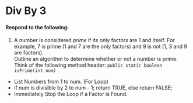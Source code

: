 # Div By 3
#### Respond to the following:

1. A number is considered *prime* if its only factors are 1 and itself. For example, 7 is prime (1 and 7 are the only factors) and 9 is not (1, 3 and 9 are factors).  
Outline an algorithm to determine whether or not a number is prime.  
Think of the following method header:
`public static boolean isPrime(int num)`

  * List Numbers from 1 to num. (For Loop)
  * if num is divisible by 2 to num - 1; return TRUE, else return FALSE;
  * Immediately Stop the Loop if a Factor is Found. 
